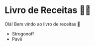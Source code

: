 # Livro de Receitas :woman_cook:



Olá! Bem vindo ao livro de receitas :wave:





- Strogonoff
- Pavê
